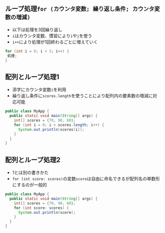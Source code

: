 ## ループ処理```for (カウンタ変数; 繰り返し条件; カウンタ変数の増減)```
- 以下は処理を3回繰り返し
- ```i```はカウンタ変数、慣習により```i```や```j```を使う
- ```i++```により処理が1回終わるごとに増えていく
```java
for (int i = 0; i < 3; i++) {
 処理;
}
```
## 配列とループ処理1
- 添字にカウンタ変数```i```を利用
- 繰り返し条件に```scores.length```を使うことにより配列内の要素数の増減に対応可能
```java
public class MyApp {
  public static void main(String[] args) {
    int[] scores = {70, 90, 80};
    for (int i = 0; i < scores.length; i++) {
      System.out.println(scores[i]);
    }
  }
}
```
## 配列とループ処理2
- 1とは別の書きかた
- ```for (int score: scores)```の変数```score```は自由に命名できるが配列名の単数形にするのが一般的
```java
public class MyApp {
  public static void main(String[] args) {
    int[] scores = {70, 90, 80};
    for (int score: scores) {
      System.out.println(score);
    }
  }
}
```
